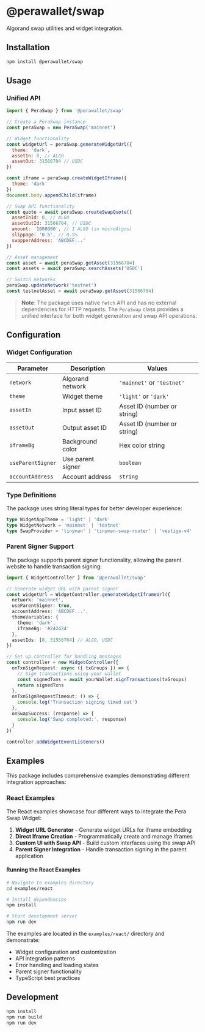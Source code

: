 # @perawallet/swap

Algorand swap utilities and widget integration.

## Installation

```bash
npm install @perawallet/swap
```

## Usage

### Unified API

```javascript
import { PeraSwap } from '@perawallet/swap'

// Create a PeraSwap instance
const peraSwap = new PeraSwap('mainnet')

// Widget functionality
const widgetUrl = peraSwap.generateWidgetUrl({
  theme: 'dark',
  assetIn: 0, // ALGO
  assetOut: 31566704 // USDC
})

const iframe = peraSwap.createWidgetIframe({
  theme: 'dark'
})
document.body.appendChild(iframe)

// Swap API functionality
const quote = await peraSwap.createSwapQuote({
  assetInId: 0, // ALGO
  assetOutId: 31566704, // USDC
  amount: '1000000', // 1 ALGO (in microAlgos)
  slippage: '0.5', // 0.5%
  swapperAddress: 'ABCDEF...'
})

// Asset management
const asset = await peraSwap.getAsset(31566704)
const assets = await peraSwap.searchAssets('USDC')

// Switch networks
peraSwap.updateNetwork('testnet')
const testnetAsset = await peraSwap.getAsset(31566704)
```

> **Note**: The package uses native `fetch` API and has no external dependencies for HTTP requests. The `PeraSwap` class provides a unified interface for both widget generation and swap API operations.

## Configuration

### Widget Configuration

| Parameter | Description | Values |
|-----------|-------------|--------|
| `network` | Algorand network | `'mainnet'` or `'testnet'` |
| `theme` | Widget theme | `'light'` or `'dark'` |
| `assetIn` | Input asset ID | Asset ID (number or string) |
| `assetOut` | Output asset ID | Asset ID (number or string) |
| `iframeBg` | Background color | Hex color string |
| `useParentSigner` | Use parent signer | `boolean` |
| `accountAddress` | Account address | `string` |

### Type Definitions

The package uses string literal types for better developer experience:

```typescript
type WidgetAppTheme = 'light' | 'dark'
type WidgetNetwork = 'mainnet' | 'testnet'
type SwapProvider = 'tinyman' | 'tinyman-swap-router' | 'vestige-v4'
```

### Parent Signer Support

The package supports parent signer functionality, allowing the parent website to handle transaction signing:

```typescript
import { WidgetController } from '@perawallet/swap'

// Generate widget URL with parent signer
const widgetUrl = WidgetController.generateWidgetIframeUrl({
  network: 'mainnet',
  useParentSigner: true,
  accountAddress: 'ABCDEF...',
  themeVariables: {
    theme: 'dark',
    iframeBg: '#242424'
  },
  assetIds: [0, 31566704] // ALGO, USDC
})

// Set up controller for handling messages
const controller = new WidgetController({
  onTxnSignRequest: async ({ txGroups }) => {
    // Sign transactions using your wallet
    const signedTxns = await yourWallet.signTransactions(txGroups)
    return signedTxns
  },
  onTxnSignRequestTimeout: () => {
    console.log('Transaction signing timed out')
  },
  onSwapSuccess: (response) => {
    console.log('Swap completed:', response)
  }
})

controller.addWidgetEventListeners()
```

## Examples

This package includes comprehensive examples demonstrating different integration approaches:

### React Examples

The React examples showcase four different ways to integrate the Pera Swap Widget:

1. **Widget URL Generator** - Generate widget URLs for iframe embedding
2. **Direct Iframe Creation** - Programmatically create and manage iframes
3. **Custom UI with Swap API** - Build custom interfaces using the swap API
4. **Parent Signer Integration** - Handle transaction signing in the parent application

#### Running the React Examples

```bash
# Navigate to examples directory
cd examples/react

# Install dependencies
npm install

# Start development server
npm run dev
```

The examples are located in the `examples/react/` directory and demonstrate:
- Widget configuration and customization
- API integration patterns
- Error handling and loading states
- Parent signer functionality
- TypeScript best practices

## Development

```bash
npm install
npm run build
npm run dev
```
